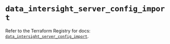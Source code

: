 # `data_intersight_server_config_import`

Refer to the Terraform Registry for docs: [`data_intersight_server_config_import`](https://registry.terraform.io/providers/ciscodevnet/intersight/1.0.71/docs/data-sources/server_config_import).
